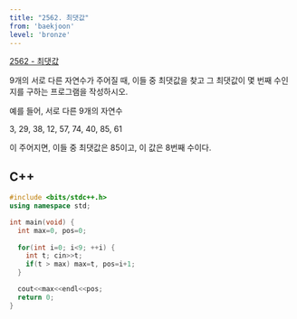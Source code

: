 ```yaml
---
title: "2562. 최댓값"
from: 'baekjoon'
level: 'bronze'
---
```


[2562 - 최댓값](https://www.acmicpc.net/problem/2562)

9개의 서로 다른 자연수가 주어질 때, 이들 중 최댓값을 찾고 그 최댓값이 몇 번째 수인지를 구하는 프로그램을 작성하시오.

예를 들어, 서로 다른 9개의 자연수

3, 29, 38, 12, 57, 74, 40, 85, 61

이 주어지면, 이들 중 최댓값은 85이고, 이 값은 8번째 수이다.

## C++

```cpp
#include <bits/stdc++.h>
using namespace std;

int main(void) {
  int max=0, pos=0;
  
  for(int i=0; i<9; ++i) {
    int t; cin>>t;
    if(t > max) max=t, pos=i+1;
  }

  cout<<max<<endl<<pos;
  return 0;
}
```